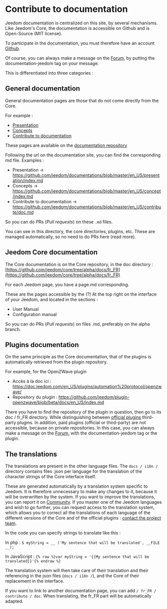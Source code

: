 # Contribute to documentation

Jeedom documentation is centralized on this site, by several mechanisms. Like Jeedom's Core, the documentation is accessible on Github and is Open-Source (MIT license).

To participate in the documentation, you must therefore have an account [Github](https://github.com/).

Of course, you can always make a message on the [Forum](https://community.jeedom.com/), by putting the documentation-jeedom tag on your message.

This is differentiated into three categories :

## General documentation

General documentation pages are those that do not come directly from the Core.

For example :

- [Presentation](https://doc.jeedom.com/en_US/presentation/)
- [Concepts](https://doc.jeedom.com/en_US/concept/)
- [Contribute to documentation](https://doc.jeedom.com/en_US/contribute/doc)

These pages are available on the [documentation repository](https://github.com/jeedom/documentations/tree/master/fr_FR)

Following the url on the documentation site, you can find the corresponding md file. Examples :

- Presentation -> https://github.com/jeedom/documentations/blob/master/en_US/presentation/index.md
- Concepts -> https://github.com/jeedom/documentations/blob/master/en_US/concept/index.md
- Contribute to documentation -> https://github.com/jeedom/documentations/blob/master/en_US/contribute/doc.md

So you can do PRs (*Pull requests*) on these `.md` files.

You can see in this directory, the core directories, plugins, etc. These are managed automatically, so no need to do PRs here (read more).


## Jeedom Core documentation

The Core documentation is on the Core repository, in the doc directory : [https://github.com/jeedom/core/tree/alpha/docs/fr_FR](https://github.com/jeedom/core/tree/alpha/docs/fr_FR)

For each Jeedom page, you have a page.md corresponding.

These are the pages accessible by the (?) At the top right on the interface of your Jeedom, and located in the sections :

- User Manual
- Configuration manual

So you can do PRs (*Pull requests*) on files .md, preferably on the alpha branch.


## Plugins documentation

On the same principle as the Core documentation, that of the plugins is automatically retrieved from the plugin repository.

For example, for the OpenZWave plugin

- Accès à la doc ici : https://doc.jeedom.com/en_US/plugins/automation%20protocol/openzwave/
- Repository du plugin : https://github.com/jeedom/plugin-openzwave/blob/beta/docs/en_US/index.md

There you have to find the repository of the plugin in question, then go to its doc / fr_FR directory. While distinguishing between [official plugins](https://github.com/jeedom) third-party plugins. In addition, paid plugins (official or third-party) are not accessible, because on private repositories. In this case, you can always make a message on the [Forum](https://community.jeedom.com/), with the documentation-jeedom tag or the plugin.


## The translations

The translations are present in the other language files. The `docs / i18n /` directory contains files .json per language for the translation of the character strings of the Core interface itself.

These are generated automatically by a translation system specific to Jeedom. It is therefore unnecessary to make any changes to it, because it will be overwritten by the system. If you want to improve the translations, you can report it on [Community](https://community.jeedom.com/). If you master one of the Jeedom languages and wish to go further, you can request access to the translation system, which allows you to correct all the translations of each language of the different versions of the Core and of the official plugins : [contact the project team](mailto:contact@jeedom.com).

In the code you can specify strings to translate like this :

In php : `$ myString = __ ('My sentence that will be translated', __FILE __);`

In JavaScript : ``{% raw %}var myString = '{{My sentence that will be translated}}'{% endraw %}``

The translation system will then take care of their translation and their referencing in the json files (`docs / i18n /`), and the Core of their replacement in the interface.

If you want to link to another documentation page, you can add `/ fr_FR / contribute / doc`. When translating, the fr_FR part will be automatically adapted.



